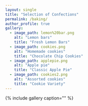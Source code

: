 ```yaml
---
layout: single
title: "Selection of Confections"
permalink: /baking/
author_profile: true
gallery:
  - image_path: lemon%20bar.png
    alt: "Lemon bars"
    title: "Fresh Lemon Bars"
  - image_path: cookies.png
    alt: "Homemade cookies"
    title: "Chocolate Chip Cookies"
  - image_path: applepie.png
    alt: "Apple pie"
    title: "Classic Apple Pie"
  - image_path: cookies2.png
    alt: "Assorted cookies"
    title: "Cookie Variety"
---
```



{% include gallery caption="" %} 